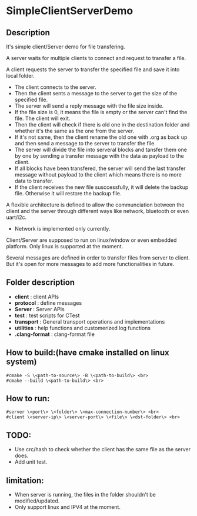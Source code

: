 # SimpleClientServerDemo
## Description
It's simple client/Server demo for file transfering.

A server waits for multiple clients to connect and request to transfer a file.

A client requests the server to transfer the specified file and save it into local folder. 
- The client connects to the server.
- Then the client sents a message to the server to get the size of the specified file.
- The server will send a reply message with the file size inside.
- If the file size is 0, it means the file is empty or the server can't find the file. The client will exit.
- Then the client will check if there is old one in the destination folder and whether it's the same as the one from the server.
- If it's not same, then the client rename the old one with .org as back up and then send a message to the server to transfer the file.
- The server will divide the file into serveral blocks and tansfer them one by one by sending a transfer message with the data as payload to the client.
- If all blocks have been transfered, the server will send the last transfer message without payload to the client which means there is no more data to transfer.
- If the client receives the new file susccessfully, it will delete the backup file. Otherwise it will restore the backup file.


A flexible architecture is defined to allow the communciation between the client and the server through different ways like network, bluetooth or even uart/i2c.
- Network is implemented only currently.

Client/Server are supposed to run on linux/window or even embedded platform. Only linux is supported at the moment.

Several messages are defined in order to transfer files from server to client. But it's open for more messages to add more functionalities in future.

## Folder description
- **client**    : client APIs <br>
- **protocol**  : define messages <br>
- **Server**    : Server APIs <br>
- **test**      :  test scripts for CTest <br>
- **transport** : General transport operations and implementations <br>
- **utilities** : help functions and customerized log functions <br>
- **.clang-format** : clang-format file <br>

## How to build:(have cmake installed on linux system)  
    #cmake -S \<path-to-source\> -B \<path-to-build\> <br>
    #cmake --build \<path-to-build\> <br>

## How to run:  
    #server \<port\> \<folder\> \<max-connection-number\> <br>
    #client \<server-ip\> \<server-port\> \<file\> \<dst-folder\> <br>


## TODO:
 - Use crc/hash to check whether the client has the same file as the server does.
 - Add unit test.

## limitation:
- When server is running, the files in the folder shouldn't be modified/updated.
- Only support linux and IPV4 at the moment.


